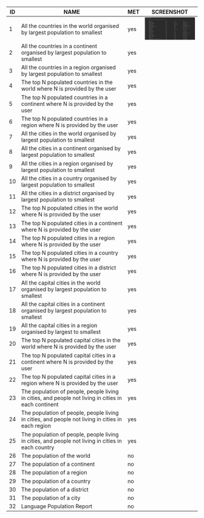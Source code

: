 
| ID  | NAME                                                                                                 | MET | SCREENSHOT                       |
|-----|------------------------------------------------------------------------------------------------------|-----|----------------------------------|
| 1   | All the countries in the world organised by largest population to smallest                           | yes | <img src="pics/1.PNG" alt="req" style="width:200px;"/> |
| 2   | All the countries in a continent organised by largest population to smallest                         | yes |                                  |
| 3   | All the countries in a region organised by largest population to smallest                            | yes |                                  |
| 4   | The top N populated countries in the world where N is provided by the user                           | yes |                                  |
| 5   | The top N populated countries in a continent where N is provided by the user                         | yes |                                  |
| 6   | The top N populated countries in a region where N is provided by the user                            | yes |                                  |
| 7   | All the cities in the world organised by largest population to smallest                              | yes |                                  |
| 8   | All the cities in a continent organised by largest population to smallest                            | yes |                                  |
| 9   | All the cities in a region organised by largest population to smallest                               | yes |                                  |
| 10  | All the cities in a country organised by largest population to smallest                              | yes |                                  |
| 11  | All the cities in a district organised by largest population to smallest                             | yes |                                  |
| 12  | The top N populated cities in the world where N is provided by the user                              | yes |                                  |
| 13  | The top N populated cities in a continent where N is provided by the user                            | yes |                                  |
| 14  | The top N populated cities in a region where N is provided by the user                               | yes |                                  |
| 15  | The top N populated cities in a country where N is provided by the user                              | yes |                                  |
| 16  | The top N populated cities in a district where N is provided by the user                             | yes |                                  |
| 17  | All the capital cities in the world organised by largest population to smallest                      | yes |                                  |
| 18  | All the capital cities in a continent organised by largest population to smallest                    | yes |                                  |
| 19  | All the capital cities in a region organised by largest to smallest                                  | yes |                                  |
| 20  | The top N populated capital cities in the world where N is provided by the user                      | yes |                                  |
| 21  | The top N populated capital cities in a continent where N is provided by the user                    | yes |                                  |
| 22  | The top N populated capital cities in a region where N is provided by the user                       | yes |                                  |
| 23  | The population of people, people living in cities, and people not living in cities in each continent | yes |                                  |
| 24  | The population of people, people living in cities, and people not living in cities in each region    | yes |                                  |
| 25  | The population of people, people living in cities, and people not living in cities in each country   | yes |                                  |
| 26  | The population of the world                                                                          | no  |                                  |
| 27  | The population of a continent                                                                        | no  |                                  |
| 28  | The population of a region                                                                           | no  |                                  |
| 29  | The population of a country                                                                          | no  |                                  |
| 30  | The population of a district                                                                         | no  |                                  |
| 31  | The population of a city                                                                             | no  |                                  |
| 32  | Language Population Report                                                                           | no  |                                  |